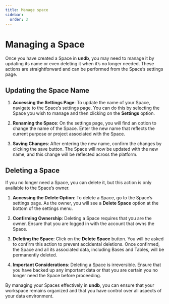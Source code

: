 ```yaml
---
title: Manage space
sidebar:
  order: 3
---
```


# Managing a Space

Once you have created a Space in **undb**, you may need to manage it by updating its name or even deleting it when it’s no longer needed. These actions are straightforward and can be performed from the Space’s settings page.

## Updating the Space Name

1. **Accessing the Settings Page**: To update the name of your Space, navigate to the Space’s settings page. You can do this by selecting the Space you wish to manage and then clicking on the **Settings** option.

2. **Renaming the Space**: On the settings page, you will find an option to change the name of the Space. Enter the new name that reflects the current purpose or project associated with the Space.

3. **Saving Changes**: After entering the new name, confirm the changes by clicking the save button. The Space will now be updated with the new name, and this change will be reflected across the platform.

## Deleting a Space

If you no longer need a Space, you can delete it, but this action is only available to the Space’s owner.

1. **Accessing the Delete Option**: To delete a Space, go to the Space’s settings page. As the owner, you will see a **Delete Space** option at the bottom of the settings menu.

2. **Confirming Ownership**: Deleting a Space requires that you are the owner. Ensure that you are logged in with the account that owns the Space.

3. **Deleting the Space**: Click on the **Delete Space** button. You will be asked to confirm this action to prevent accidental deletions. Once confirmed, the Space and all its associated data, including Bases and Tables, will be permanently deleted.

4. **Important Considerations**: Deleting a Space is irreversible. Ensure that you have backed up any important data or that you are certain you no longer need the Space before proceeding.

By managing your Spaces effectively in **undb**, you can ensure that your workspace remains organized and that you have control over all aspects of your data environment.
